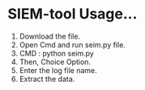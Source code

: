 # SIEM-tool Usage...
1. Download the file.
2. Open Cmd and run seim.py file.
3. CMD : python seim.py
4. Then, Choice Option.
5. Enter the log file name.
6. Extract the data.
